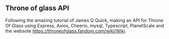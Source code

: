 ## Throne of glass API

Following the amazing tutorial of James Q Quick, making an API for Throne Of Glass using Express, Axios, Cheerio, mysql, Typescript, PlanetScale and the websote https://throneofglass.fandom.com/wiki/Wiki.
